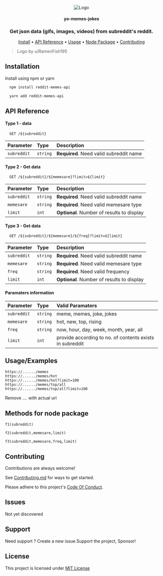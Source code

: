<p align="center">
  <img alt="Logo" src="https://i.redd.it/9p9stjv9sfa51.png">
  <p align="center">
    <h4 align="center">yo-memes-jokes</h4>
    <h3 align="center"><b>Get json data (gifs, images, videos) from subreddit's reddit.</b></h3>
  </p>
  <p align="center"><a href="#installation">Install</a> • <a href="#api-reference">API Reference</a> • <a href="#usageexamples">Usage</a> • <a href="#methods-for-node-package">Node Package</a> • <a href="#contributing">Contributing</a></p>
</p>

> Logo by u/RamenFish195

## Installation

Install using npm or yarn

```bash
  npm install reddit-memes-api

  yarn add reddit-memes-api
```

## API Reference

#### Type 1 - data

```http
  GET /${subreddit}
```

| Parameter   | Type     | Description                             |
| :---------- | :------- | :-------------------------------------- |
| `subreddit` | `string` | **Required**. Need valid subreddit name |

#### Type 2 - Get data

```http
  GET /${subreddit}/${memesare}?limit=${limit}
```

| Parameter   | Type     | Description                                |
| :---------- | :------- | :----------------------------------------- |
| `subreddit` | `string` | **Required**. Need valid subreddit name    |
| `memesare`  | `string` | **Required**. Need valid memesare type     |
| `limit`     | `int`    | **Optional**. Number of results to display |

#### Type 3 - Get data

```http
  GET /${subreddit}/${memesare}/${freq}?limit=${limit}
```

| Parameter   | Type     | Description                                |
| :---------- | :------- | :----------------------------------------- |
| `subreddit` | `string` | **Required**. Need valid subreddit name    |
| `memesare`  | `string` | **Required**. Need valid memesare type     |
| `freq`      | `string` | **Required**. Need valid frequency         |
| `limit`     | `int`    | **Optional**. Number of results to display |

#### Paramaters information

| Parameter   | Type     | Valid Paramaters                                         |
| :---------- | :------- | :------------------------------------------------------- |
| `subreddit` | `string` | meme, memes, joke, jokes                                 |
| `memesare`  | `string` | hot, new, top, rising                                    |
| `freq`      | `string` | now, hour, day, week, month, year, all                   |
| `limit`     | `int`    | provide according to no. of contents exists in subreddit |

## Usage/Examples

```http
https://....../memes
https://....../memes/hot
https://....../memes/hot?limit=100
https://....../memes/top/all
https://....../memes/top/all?limit=100
```

Remove .... with actual url

## Methods for node package

```
f1(subreddit)

f2(subreddit,memesare,limit)

f3(subreddit,memesare,freq,limit)
```

## Contributing

Contributions are always welcome!

See [Contributing.md](https://github.com/jayantur13/yo-memes-jokes/blob/master/CONTRIBUTING.md) for ways to get started.

Please adhere to this project's [Code Of Conduct](https://github.com/jayantur13/yo-memes-jokes/blob/master/CODE_OF_CONDUCT.md).

## Issues

Not yet discovered

## Support

Need support ? Create a new issue.Support the project, Sponsor!

## License

This project is licensed under [MIT License](https://github.com/jayantur13/yo-memes-jokes/blob/master/LICENSE)
